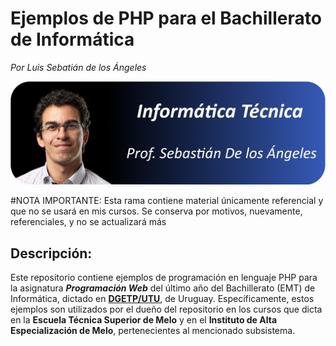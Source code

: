 # Ejemplos de PHP para el Bachillerato de Informática
*Por Luis Sebatián de los Ángeles*

![Banner: Informática Técnica por el prof. Luis Sebastián de los Ángeles][banner]

#NOTA IMPORTANTE: Esta rama contiene material únicamente referencial y que no se usará en mis cursos. Se conserva por motivos, nuevamente, referenciales, y no se actualizará más


## Descripción:
Este repositorio contiene ejemplos de programación en lenguaje PHP para la asignatura ***Programación Web*** del último año del Bachillerato (EMT) de Informática, dictado en [**DGETP/UTU**](https://www.utu.edu.uy), de Uruguay.
Específicamente, estos ejemplos son utilizados por el dueño del repositorio en los cursos que dicta en la **Escuela Técnica Superior de Melo** y en el **Instituto de Alta Especialización de Melo**, pertenecientes al mencionado subsistema.

[banner]: https://raw.githubusercontent.com/kurotori/recursosVarios/main/BannerPerfil_512px.png
